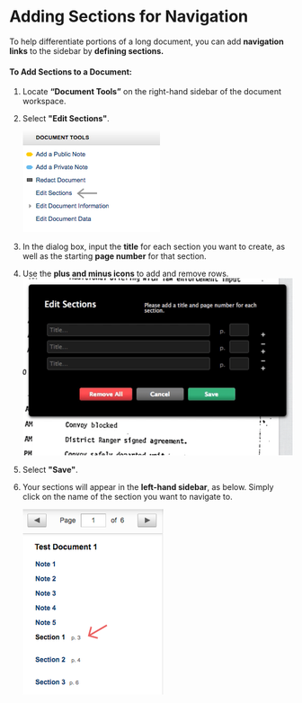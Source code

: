 

# Adding Sections for Navigation
To help differentiate portions of a long document, you can add **navigation links** to the sidebar by **defining sections.**

#### To Add Sections to a Document:

1. Locate **“Document Tools”** on the right-hand sidebar of the document workspace.
2. Select **"Edit Sections"**.

    ![alt text](../images/adding_sections/editsections.png)

3. In the dialog box, input the **title** for each section you want to create, as well as the starting **page number** for that section.
4. Use the **plus and minus icons** to add and remove rows.
    ![alt text](../images/adding_sections/adding_sections1.gif)
5. Select **"Save"**.
6. Your sections will appear in the **left-hand sidebar**, as below. Simply click on the name of the section you want to navigate to.

    ![alt text](../images/adding_sections/sections.png)

